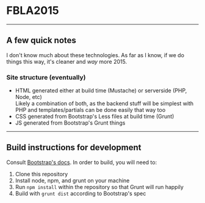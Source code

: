 # FBLA2015
---

## A few quick notes
I don't know much about these technologies. As far as I know, if we do things this way, it's cleaner and _way_ more 2015.
### Site structure (eventually)
- HTML generated either at build time (Mustache) or serverside (PHP, Node, etc)  
  Likely a combination of both, as the backend stuff will be simplest with PHP and templates/partials can be done easily that way too
- CSS generated from Bootstrap's Less files at build time (Grunt)
- JS generated from Bootstrap's Grunt things

---

## Build instructions for development
Consult [Bootstrap's docs](http://getbootstrap.com/getting-started/#grunt). In order to build, you will need to:

1. Clone this repository
2. Install node, npm, and grunt on your machine
3. Run `npm install` within the repository so that Grunt will run happily
4. Build with `grunt dist` according to Bootstrap's spec
